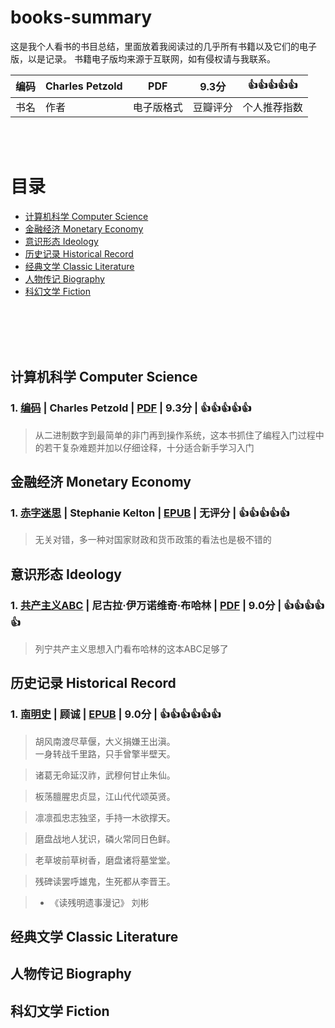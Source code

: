 # books-summary
这是我个人看书的书目总结，里面放着我阅读过的几乎所有书籍以及它们的电子版，以是记录。
书籍电子版均来源于互联网，如有侵权请与我联系。

| 编码 | Charles Petzold | PDF | 9.3分 | :thumbsup::thumbsup::thumbsup::thumbsup::thumbsup: |
|----|----|-----|-----|------|
|书名|作者|电子版格式|豆瓣评分|个人推荐指数|



<br/><br/>

# 目录
* [计算机科学 Computer Science](https://github.com/Qiaozhi94/books-summary#%E8%AE%A1%E7%AE%97%E6%9C%BA%E7%A7%91%E5%AD%A6-computer-science)
* [金融经济 Monetary Economy](https://github.com/Qiaozhi94/books-summary#%E9%87%91%E8%9E%8D%E7%BB%8F%E6%B5%8E-monetary-economy)
* [意识形态 Ideology](https://github.com/Qiaozhi94/books-summary#%E6%84%8F%E8%AF%86%E5%BD%A2%E6%80%81-ideology)
* [历史记录 Historical Record](https://github.com/Qiaozhi94/books-summary#%E5%8E%86%E5%8F%B2%E8%AE%B0%E5%BD%95-historical-record)
* [经典文学 Classic Literature](https://github.com/Qiaozhi94/books-summary#%E7%BB%8F%E5%85%B8%E6%96%87%E5%AD%A6-classic-literature)
* [人物传记 Biography](https://github.com/Qiaozhi94/books-summary#%E4%BA%BA%E7%89%A9%E4%BC%A0%E8%AE%B0-biography)
* [科幻文学 Fiction](https://github.com/Qiaozhi94/books-summary#%E7%A7%91%E5%B9%BB%E6%96%87%E5%AD%A6-fiction)

<br/><br/><br/><br/>
## 计算机科学 Computer Science

### 1. [编码](https://book.douban.com/subject/4822685/) | Charles Petzold | [PDF](https://github.com/Qiaozhi94/books-summary/blob/main/%E8%AE%A1%E7%AE%97%E6%9C%BA%E7%A7%91%E5%AD%A6%20Computer%20Science/pdf/%E7%BC%96%E7%A0%81%20%E9%9A%90%E5%8C%BF%E5%9C%A8%E8%AE%A1%E7%AE%97%E6%9C%BA%E8%BD%AF%E7%A1%AC%E4%BB%B6%E8%83%8C%E5%90%8E%E7%9A%84%E8%AF%AD%E8%A8%80.pdf/) | 9.3分 | :thumbsup::thumbsup::thumbsup::thumbsup::thumbsup:

>从二进制数字到最简单的非门再到操作系统，这本书抓住了编程入门过程中的若干复杂难题并加以仔细诠释，十分适合新手学习入门




## 金融经济 Monetary Economy

### 1. [赤字迷思](https://book.douban.com/subject/35627965/) | Stephanie Kelton | [EPUB](https://github.com/Qiaozhi94/books-summary/blob/main/%E9%87%91%E8%9E%8D%E7%BB%8F%E6%B5%8E%20Monetary%20Economy/epub/%E8%B5%A4%E5%AD%97%E8%BF%B7%E6%80%9D.epub) | 无评分 | :thumbsup::thumbsup::thumbsup::thumbsup::thumbsup:

>无关对错，多一种对国家财政和货币政策的看法也是极不错的

## 意识形态 Ideology

### 1. [共产主义ABC](https://book.douban.com/subject/2304054/) | 尼古拉·伊万诺维奇·布哈林 | [PDF](https://github.com/Qiaozhi94/books-summary/blob/main/%E6%84%8F%E8%AF%86%E5%BD%A2%E6%80%81%20Ideology/pdf/%E5%85%B1%E4%BA%A7%E4%B8%BB%E4%B9%89ABC.pdf) | 9.0分 | :thumbsup::thumbsup::thumbsup::thumbsup::thumbsup:

>列宁共产主义思想入门看布哈林的这本ABC足够了


## 历史记录 Historical Record

### 1. [南明史](https://book.douban.com/subject/6533042/) | 顾诚 | [EPUB](https://github.com/Qiaozhi94/books-summary/blob/main/%E5%8E%86%E5%8F%B2%E8%AE%B0%E5%BD%95%20Historical%20Record/epub/%E5%8D%97%E6%98%8E%E5%8F%B2.epub) | 9.0分 | :thumbsup::thumbsup::thumbsup::thumbsup::thumbsup::thumbsup:

>胡风南渡尽草偃，大义捐嫌王出滇。<br/>
>一身转战千里路，只手曾擎半壁天。

>诸葛无命延汉祚，武穆何甘止朱仙。

>板荡膻腥忠贞显，江山代代颂英贤。

>凛凛孤忠志独坚，手持一木欲撑天。

>磨盘战地人犹识，磷火常同日色鲜。

>老草坡前草树香，磨盘诸将墓堂堂。

>残碑读罢呼雄鬼，生死都从李晋王。

> - 《读残明遗事漫记》 刘彬


## 经典文学 Classic Literature


## 人物传记 Biography



## 科幻文学 Fiction